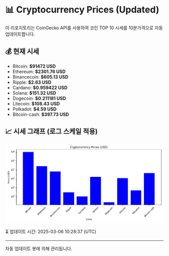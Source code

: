 
# 📊 Cryptocurrency Prices (Updated)

이 리포지토리는 CoinGecko API를 사용하여 코인 TOP 10 시세를 10분가격으로 자동 업데이트합니다.

## 💰 현재 시세
- Bitcoin: **$91472 USD**
- Ethereum: **$2301.76 USD**
- Binancecoin: **$605.13 USD**
- Ripple: **$2.63 USD**
- Cardano: **$0.959422 USD**
- Solana: **$151.32 USD**
- Dogecoin: **$0.211181 USD**
- Litecoin: **$108.43 USD**
- Polkadot: **$4.59 USD**
- Bitcoin-cash: **$397.73 USD**

## 📈 시세 그래프 (로그 스케일 적용)
![Crypto Prices](crypto_prices.png)

⏳ 업데이트 시간: 2025-03-06 10:28:37 (UTC)

---
자동 업데이트 봇에 의해 관리됩니다.
